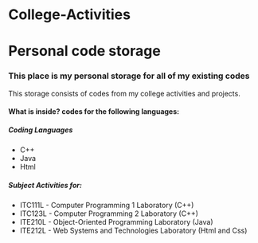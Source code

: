 # College-Activities
# Personal code storage

<h3>  This place is my personal storage for all of my existing codes </h3>

<p> This storage consists of codes from my college activities and projects. </p>

<P>
  <h4>
    What is inside? codes for the following languages:
  </h4>
</p>

<p>
  <h5>Coding Languages</h5>
  <ul>
    <li> C++ </li>
    <li> Java </li>
    <li> Html </li>
      
  </ul>
</p>

<p>
  <h5>Subject Activities for:</h5>
  <ul>
   <li> ITC111L - Computer Programming 1 Laboratory (C++) </li>
    <li> ITC123L - Computer Programming 2 Laboratory (C++) </li>
    <li> ITE210L - Object-Oriented Programming Laboratory (Java) </li>
    <li> ITE212L - Web Systems and Technologies Laboratory (Html and Css) </li>  
  </ul>
</p>
